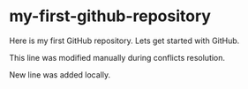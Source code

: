 # my-first-github-repository
Here is my first GitHub repository. Lets get started with GitHub.

This line was modified manually during conflicts resolution.

New line was added locally.